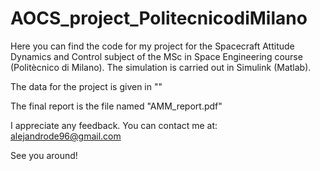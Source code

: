# AOCS_project_PolitecnicodiMilano
Here you can find the code for my project for the Spacecraft Attitude Dynamics and Control subject of the MSc in Space Engineering course (Politècnico di Milano).
The simulation is carried out in Simulink (Matlab).

The data for the project is given in ""

The final report is the file named "AMM_report.pdf"

I appreciate any feedback.
You can contact me at: alejandrode96@gmail.com

See you around!
